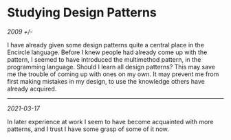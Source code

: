Studying Design Patterns
========================

*2009 +/-*

I have already given some design patterns quite a central place in the Encircle language.
Before I knew people had already come up with the pattern, I seemed to have introduced the multimethod pattern, in the programming language.
Should I learn all design patterns? This may save me the trouble of coming up with ones on my own. It may prevent me from first making mistakes in my design, to use the knowledge others have already acquired.

-----

*2021-03-17*

In later experience at work I seem to have become acquainted with more patterns, and I trust I have some grasp of some of it now.